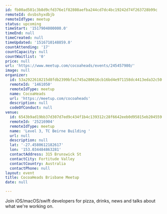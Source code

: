 ```yaml
---
id: fb00ad501c3b8d9cfd376e1f82808aefba244cd7dc4bc19242d74f263728b99c
remoteId: dvsbshyxdbjb
remoteIdType: meetup
status: upcoming
timeStart: '1517904000000.0'
timeEnd: null
timeCreated: null
timeUpdated: '1516710148859.0'
countAttending: '17'
countCapacity: null
countWaitlist: '0'
price: null
url: 'https://www.meetup.com/cocoaheads/events/245457980/'
image: null
organizer:
  id: 53a2922618215d8fdb2399bfa1745a280616cb16bd4e971158dc4413eda32c50
  remoteId: '1461050'
  remoteIdType: meetup
  name: CocoaHeads
  url: 'https://meetup.com/cocoaheads'
  description: null
  codeOfConduct: null
venue:
  id: 6543b9ad19bb37d307d7ed9c434f1b4c139312c28f6642eeb0d95815eb204559
  remoteId: '25216904'
  remoteIdType: meetup
  name: 'Level 3, TC Beirne Building '
  url: null
  description: null
  lat: '-27.4580612182617'
  lon: '153.034484863281'
  contactAddress: 315 Brunswick St
  contactCity: Fortitude Valley
  contactCountry: Australia
  contactPhone: null
layout: event
title: CocoaHeads Brisbane Meetup
date: null

---
```

<p>Join iOS/macOS/swift developers for pizza, drinks, news and talks about what we're working on.</p> 
